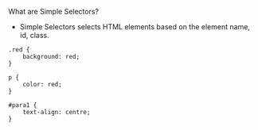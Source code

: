 
What are Simple Selectors?
- Simple Selectors selects HTML elements based on the element name, id, class.

```
.red {
	background: red;
}

p {
	color: red;
}

#para1 {
	text-align: centre;
}
```